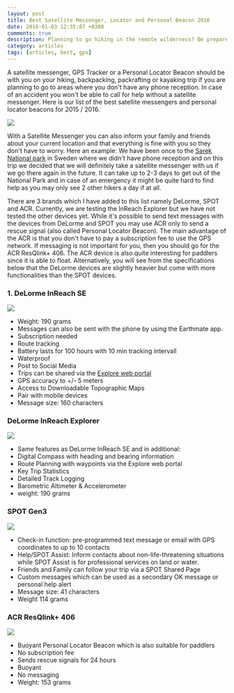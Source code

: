 ```yaml
---
layout: post
title: Best Satellite Messenger, Locator and Personal Beacon 2016
date: 2016-01-03 12:35:07 +0300
comments: true
description: Planning to go hiking in the remote wilderness? Be prepared to get help!
category: articles
tags: [articles, best, gps]
---
```


A satellite messenger, GPS Tracker or a Personal Locator Beacon should be with you on your hiking, backpacking, packrafting or kayaking trip if you are planning to go to areas where you don't have any phone reception. In case of an accident you won't be able to call for help without a satellite messenger. Here is our list of the best satellite messengers and personal locator beacons for 2015 / 2016.

<a rel="nofollow" href="http://www.amazon.com/gp/product/B0083KHR3W/ref=as_li_tl?ie=UTF8&camp=1789&creative=9325&creativeASIN=B0083KHR3W&linkCode=as2&tag=hikeve-20&linkId=JA77DOCMUQDNHR6Q"><img border="0" src="http://ws-na.amazon-adsystem.com/widgets/q?_encoding=UTF8&ASIN=B0083KHR3W&Format=_SL250_&ID=AsinImage&MarketPlace=US&ServiceVersion=20070822&WS=1&tag=hikeve-20" ></a><img src="http://ir-na.amazon-adsystem.com/e/ir?t=hikeve-20&l=as2&o=1&a=B0083KHR3W" width="1" height="1" border="0" alt="" style="border:none !important; margin:0px !important;" />

<!--more-->

With a Satellite Messenger you can also inform your family and friends about your current location and that everything is fine with you so they don't have to worry. Here an example: We have been once to the [Sarek National park](http://www.hikeventures.com/hiking-and-packrafting-in-sarek-day-1/ "Sarek National Park") in Sweden where we didn't have phone reception and on this trip we decided that we will definitely take a satellite messenger with us if we go there again in the future. It can take up to 2-3 days to get out of the National Park and in case of an emergency it might be quite hard to find help as you may only see 2 other hikers a day if at all.
 
There are 3 brands which I have added to this list namely DeLorme, SPOT and ACR. Currently, we are testing the InReach Explorer but we have not tested the other devices yet. While it's possible to send text messages with the devices from DeLorme and SPOT you may use ACR only to send a rescue signal (also called Personal Locator Beacon). The main advantage of the ACR is that you don't have to pay a subscription fee to use the GPS network. If messaging is not important for you, then you should go for the ACR ResQlink+ 406. The ACR device is also quite interesting for paddlers since it is able to float. Alternatively, you will see from the specifications below that the DeLorme devices are slightly heavier but come with more functionalities than the SPOT devices. 

### 1. DeLorme InReach SE
<a rel="nofollow" href="http://www.amazon.com/gp/product/B00BX7TJ2O/ref=as_li_tl?ie=UTF8&camp=1789&creative=9325&creativeASIN=B00BX7TJ2O&linkCode=as2&tag=hikeve-20&linkId=7W7RNFRH662YDNGV"><img border="0" src="http://ws-na.amazon-adsystem.com/widgets/q?_encoding=UTF8&ASIN=B00BX7TJ2O&Format=_SL250_&ID=AsinImage&MarketPlace=US&ServiceVersion=20070822&WS=1&tag=hikeve-20" ></a><img src="http://ir-na.amazon-adsystem.com/e/ir?t=hikeve-20&l=as2&o=1&a=B00BX7TJ2O" width="1" height="1" border="0" alt="" style="border:none !important; margin:0px !important;" />

- Weight: 190 grams
- Messages can also be sent with the phone by using the Earthmate app.
- Subscription needed
- Route tracking
- Battery lasts for 100 hours with 10 min tracking intervall
- Waterproof
- Post to Social Media
- Trips can be shared via the <a href="https://explore.delorme.com">Explore web portal</a>
- GPS accuracy to +/- 5 meters
- Access to Downloadable Topographic Maps
- Pair with mobile devices
- Message size: 160 characters


### DeLorme InReach Explorer 
<a rel="nofollow" href="http://www.amazon.com/gp/product/B00I6EY01C/ref=as_li_tl?ie=UTF8&camp=1789&creative=9325&creativeASIN=B00I6EY01C&linkCode=as2&tag=hikeve-20&linkId=5XJQ3SFWBJDA27QP"><img border="0" src="http://ws-na.amazon-adsystem.com/widgets/q?_encoding=UTF8&ASIN=B00I6EY01C&Format=_SL250_&ID=AsinImage&MarketPlace=US&ServiceVersion=20070822&WS=1&tag=hikeve-20" ></a><img src="http://ir-na.amazon-adsystem.com/e/ir?t=hikeve-20&l=as2&o=1&a=B00I6EY01C" width="1" height="1" border="0" alt="" style="border:none !important; margin:0px !important;" />

- Same features as DeLorme InReach SE and in additional:
- Digital Compass with heading and bearing information
- Route Planning with waypoints via the Explore web portal
- Key Trip Statistics
- Detailed Track Logging
- Barometric Altimeter & Accelerometer
- weight: 190 grams

### SPOT Gen3
<a rel="nofollow" href="http://www.amazon.com/gp/product/B00C8S8S4W/ref=as_li_tl?ie=UTF8&camp=1789&creative=9325&creativeASIN=B00C8S8S4W&linkCode=as2&tag=hikeve-20&linkId=OIB6QWHIQEBL5ZEW"><img border="0" src="http://ws-na.amazon-adsystem.com/widgets/q?_encoding=UTF8&ASIN=B00C8S8S4W&Format=_SL250_&ID=AsinImage&MarketPlace=US&ServiceVersion=20070822&WS=1&tag=hikeve-20" ></a><img src="http://ir-na.amazon-adsystem.com/e/ir?t=hikeve-20&l=as2&o=1&a=B00C8S8S4W" width="1" height="1" border="0" alt="" style="border:none !important; margin:0px !important;" />

- Check-in function: pre-programmed text message or email with GPS coordinates to up to 10 contacts
- Help/SPOT Assist: Inform contacts about non-life-threatening situations while SPOT Assist is  for professional services on land or water.
- Friends and Family can follow your trip via a SPOT Shared Page
- Custom messages which can be used as a secondary OK message or personal help alert
- Message size: 41 characters
- Weight 114 grams

### ACR ResQlink+ 406

<a rel="nofollow" href="http://www.amazon.com/gp/product/B0083KHR3W/ref=as_li_tl?ie=UTF8&camp=1789&creative=9325&creativeASIN=B0083KHR3W&linkCode=as2&tag=hikeve-20&linkId=JA77DOCMUQDNHR6Q"><img border="0" src="http://ws-na.amazon-adsystem.com/widgets/q?_encoding=UTF8&ASIN=B0083KHR3W&Format=_SL250_&ID=AsinImage&MarketPlace=US&ServiceVersion=20070822&WS=1&tag=hikeve-20" ></a><img src="http://ir-na.amazon-adsystem.com/e/ir?t=hikeve-20&l=as2&o=1&a=B0083KHR3W" width="1" height="1" border="0" alt="" style="border:none !important; margin:0px !important;" />

- Buoyant Personal Locator Beacon which is also suitable for paddlers
- No subscription fee
- Sends rescue signals for 24 hours
- Buoyant
- No messaging
- Weight: 153 grams
